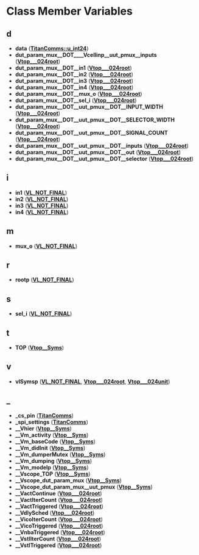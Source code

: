 
# Class Member Variables



## d

* **data** ([**TitanComms::u\_int24**](structTitanComms_1_1u__int24.md))
* **dut\_param\_mux\_\_DOT\_\_\_\_Vcellinp\_\_uut\_pmux\_\_inputs** ([**Vtop\_\_\_024root**](classVtop______024root.md))
* **dut\_param\_mux\_\_DOT\_\_in1** ([**Vtop\_\_\_024root**](classVtop______024root.md))
* **dut\_param\_mux\_\_DOT\_\_in2** ([**Vtop\_\_\_024root**](classVtop______024root.md))
* **dut\_param\_mux\_\_DOT\_\_in3** ([**Vtop\_\_\_024root**](classVtop______024root.md))
* **dut\_param\_mux\_\_DOT\_\_in4** ([**Vtop\_\_\_024root**](classVtop______024root.md))
* **dut\_param\_mux\_\_DOT\_\_mux\_o** ([**Vtop\_\_\_024root**](classVtop______024root.md))
* **dut\_param\_mux\_\_DOT\_\_sel\_i** ([**Vtop\_\_\_024root**](classVtop______024root.md))
* **dut\_param\_mux\_\_DOT\_\_uut\_pmux\_\_DOT\_\_INPUT\_WIDTH** ([**Vtop\_\_\_024root**](classVtop______024root.md))
* **dut\_param\_mux\_\_DOT\_\_uut\_pmux\_\_DOT\_\_SELECTOR\_WIDTH** ([**Vtop\_\_\_024root**](classVtop______024root.md))
* **dut\_param\_mux\_\_DOT\_\_uut\_pmux\_\_DOT\_\_SIGNAL\_COUNT** ([**Vtop\_\_\_024root**](classVtop______024root.md))
* **dut\_param\_mux\_\_DOT\_\_uut\_pmux\_\_DOT\_\_inputs** ([**Vtop\_\_\_024root**](classVtop______024root.md))
* **dut\_param\_mux\_\_DOT\_\_uut\_pmux\_\_DOT\_\_out** ([**Vtop\_\_\_024root**](classVtop______024root.md))
* **dut\_param\_mux\_\_DOT\_\_uut\_pmux\_\_DOT\_\_selector** ([**Vtop\_\_\_024root**](classVtop______024root.md))


## i

* **in1** ([**VL\_NOT\_FINAL**](classVL__NOT__FINAL.md))
* **in2** ([**VL\_NOT\_FINAL**](classVL__NOT__FINAL.md))
* **in3** ([**VL\_NOT\_FINAL**](classVL__NOT__FINAL.md))
* **in4** ([**VL\_NOT\_FINAL**](classVL__NOT__FINAL.md))


## m

* **mux\_o** ([**VL\_NOT\_FINAL**](classVL__NOT__FINAL.md))


## r

* **rootp** ([**VL\_NOT\_FINAL**](classVL__NOT__FINAL.md))


## s

* **sel\_i** ([**VL\_NOT\_FINAL**](classVL__NOT__FINAL.md))


## t

* **TOP** ([**Vtop\_\_Syms**](classVtop____Syms.md))


## v

* **vlSymsp** ([**VL\_NOT\_FINAL**](classVL__NOT__FINAL.md), [**Vtop\_\_\_024root**](classVtop______024root.md), [**Vtop\_\_\_024unit**](classVtop______024unit.md))


## _

* **\_cs\_pin** ([**TitanComms**](classTitanComms.md))
* **\_spi\_settings** ([**TitanComms**](classTitanComms.md))
* **\_\_Vhier** ([**Vtop\_\_Syms**](classVtop____Syms.md))
* **\_\_Vm\_activity** ([**Vtop\_\_Syms**](classVtop____Syms.md))
* **\_\_Vm\_baseCode** ([**Vtop\_\_Syms**](classVtop____Syms.md))
* **\_\_Vm\_didInit** ([**Vtop\_\_Syms**](classVtop____Syms.md))
* **\_\_Vm\_dumperMutex** ([**Vtop\_\_Syms**](classVtop____Syms.md))
* **\_\_Vm\_dumping** ([**Vtop\_\_Syms**](classVtop____Syms.md))
* **\_\_Vm\_modelp** ([**Vtop\_\_Syms**](classVtop____Syms.md))
* **\_\_Vscope\_TOP** ([**Vtop\_\_Syms**](classVtop____Syms.md))
* **\_\_Vscope\_dut\_param\_mux** ([**Vtop\_\_Syms**](classVtop____Syms.md))
* **\_\_Vscope\_dut\_param\_mux\_\_uut\_pmux** ([**Vtop\_\_Syms**](classVtop____Syms.md))
* **\_\_VactContinue** ([**Vtop\_\_\_024root**](classVtop______024root.md))
* **\_\_VactIterCount** ([**Vtop\_\_\_024root**](classVtop______024root.md))
* **\_\_VactTriggered** ([**Vtop\_\_\_024root**](classVtop______024root.md))
* **\_\_VdlySched** ([**Vtop\_\_\_024root**](classVtop______024root.md))
* **\_\_VicoIterCount** ([**Vtop\_\_\_024root**](classVtop______024root.md))
* **\_\_VicoTriggered** ([**Vtop\_\_\_024root**](classVtop______024root.md))
* **\_\_VnbaTriggered** ([**Vtop\_\_\_024root**](classVtop______024root.md))
* **\_\_VstlIterCount** ([**Vtop\_\_\_024root**](classVtop______024root.md))
* **\_\_VstlTriggered** ([**Vtop\_\_\_024root**](classVtop______024root.md))





